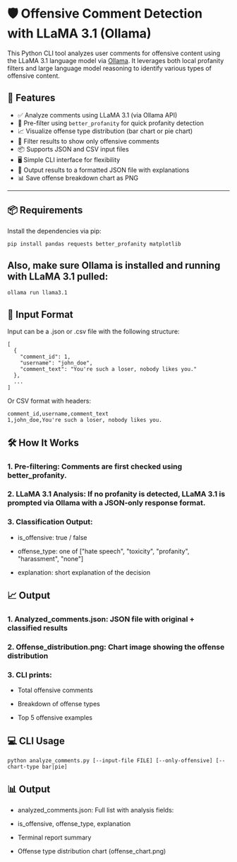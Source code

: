 # 🛡️ Offensive Comment Detection with LLaMA 3.1 (Ollama)

This Python CLI tool analyzes user comments for offensive content using the LLaMA 3.1 language model via [Ollama](https://ollama.com). It leverages both local profanity filters and large language model reasoning to identify various types of offensive content.

## 🚀 Features

- ✅ Analyze comments using LLaMA 3.1 (via Ollama API)
- 🧼 Pre-filter using `better_profanity` for quick profanity detection
- 📈 Visualize offense type distribution (bar chart or pie chart)
- 🧪 Filter results to show only offensive comments
- 📦 Supports JSON and CSV input files
- 🖥️ Simple CLI interface for flexibility
- 💾 Output results to a formatted JSON file with explanations
- 📊 Save offense breakdown chart as PNG

---

## 📦 Requirements

Install the dependencies via pip:
```
pip install pandas requests better_profanity matplotlib
```
## Also, make sure Ollama is installed and running with LLaMA 3.1 pulled:

```
ollama run llama3.1
```

## 📁 Input Format
Input can be a .json or .csv file with the following structure:

```
[
  {
    "comment_id": 1,
    "username": "john_doe",
    "comment_text": "You're such a loser, nobody likes you."
  },
  ...
]
```

Or CSV format with headers:

```
comment_id,username,comment_text
1,john_doe,You're such a loser, nobody likes you.

```
## 🛠️ How It Works

### 1. Pre-filtering: Comments are first checked using better_profanity.

### 2. LLaMA 3.1 Analysis: If no profanity is detected, LLaMA 3.1 is prompted via Ollama with a JSON-only response format.

### 3. Classification Output:

 - is_offensive: true / false

 - offense_type: one of ["hate speech", "toxicity", "profanity", "harassment", "none"]

 - explanation: short explanation of the decision

## 📈 Output
### 1. Analyzed_comments.json: JSON file with original + classified results

### 2. Offense_distribution.png: Chart image showing the offense distribution

### 3. CLI prints:

 - Total offensive comments

 - Breakdown of offense types

 - Top 5 offensive examples

## 💻 CLI Usage
```
python analyze_comments.py [--input-file FILE] [--only-offensive] [--chart-type bar|pie]
```

## 📊 Output
 - analyzed_comments.json: Full list with analysis fields:

  - is_offensive, offense_type, explanation

 - Terminal report summary

 - Offense type distribution chart (offense_chart.png)